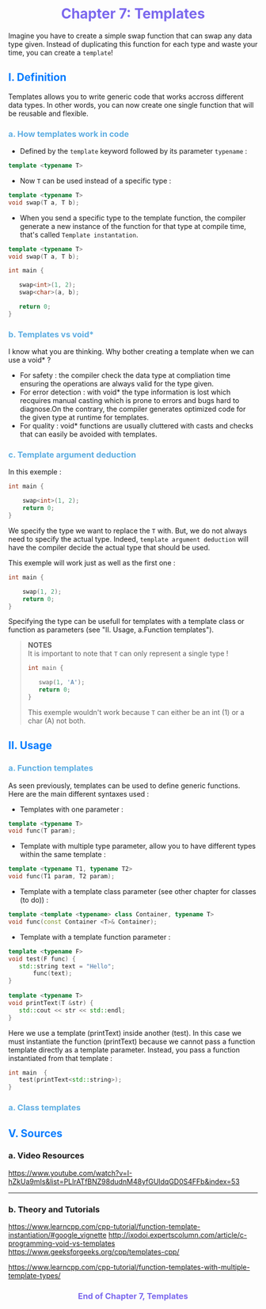 <h1 align="center" style="color:#7B68EE; font-weight:bold;">Chapter 7: Templates</h1>

Imagine you have to create a simple swap function that can swap any data type given. Instead of duplicating this function for each type and waste your time, you can create a `template`!

## <span style="color:#007BFF; font-weight:bold;">I. Definition</span>

Templates allows you to write generic code that works accross different data types. 
In other words, you can now create one single function that will be reusable and flexible.


### <span style="color:#5DADE2;">a. How templates work in code</span>

- Defined by the `template` keyword followed by its parameter `typename` :

```c++
template <typename T>
```

 - Now `T` can be used instead of a specific type :

 ```c++
template <typename T>
void swap(T a, T b);
```

- When you send a specific type to the template function, the compiler generate a new instance of the function for that type at compile time, that's called `Template instantation`.

 ```c++
template <typename T>
void swap(T a, T b);

int main {

    swap<int>(1, 2);
    swap<char>(a, b);

    return 0;
}
```

### <span style="color:#5DADE2;">b. Templates vs void*</span>

I know what you are thinking. Why bother creating a template when we can use a void* ?

- For safety : the compiler check the data type at compliation time ensuring the operations are always valid for the type given.
- For error detection : with void* the type information is lost which recquires manual casting which is prone to errors and bugs hard to diagnose.On the contrary, the compiler generates optimized code for the given type at runtime for templates.
- For quality : void* functions are usually cluttered with casts and checks that can easily be avoided with templates.

### <span style="color:#5DADE2;">c. Template argument deduction</span>

In this exemple :
```c++
int main {

    swap<int>(1, 2);
    return 0;
}
```
We specify the type we want to replace the `T` with. But, we do not always need to specify the actual type. Indeed, `template argument deduction` will have the compiler decide the actual type that should be used. 

This exemple will work just as well as the first one :
```c++
int main {

    swap(1, 2);
    return 0;
}
```

Specifying the type can be usefull for templates with a template class or function as parameters (see "II. Usage, a.Function templates").

> <span style= font-weight:bold;>NOTES</span>  
> It is important to note that `T` can only represent a single type ! 
> ```c++
> int main {
>
>    swap(1, 'A');
>    return 0;
>}
> ```
> This exemple wouldn't work because `T` can either be an int (1) or a char (A) not both.

## <span style="color:#007BFF; font-weight:bold;">II. Usage</span>

### <span style="color:#5DADE2;">a. Function templates</span>

As seen previously, templates can be used to define generic functions. 
Here are the main different syntaxes used :

- Templates with one parameter :
 ```c++
template <typename T>
void func(T param);
```

- Template with multiple type parameter, allow you to have different types within the same template :
 ```c++
template <typename T1, typename T2>
void func(T1 param, T2 param);
```

- Template with a template class parameter (see other chapter for classes (to do)) :
 ```c++
template <template <typename> class Container, typename T>
void func(const Container <T>& Container);
```

- Template with a template function parameter  :
 ```c++
template <typename F>
void test(F func) {
    std::string text = "Hello";
        func(text);
}
        
template <typename T>
void printText(T &str) {
    std::cout << str << std::endl;
}
```
Here we use a template (printText) inside another (test). In this case we must instantiate the function (printText) because we cannot pass a function template directly as a template parameter. Instead, you pass a function instantiated from that template :
 ```c++
int main  {
    test(printText<std::string>);
}
```

### <span style="color:#5DADE2;">a. Class templates</span>





## <span style="color:#007BFF; font-weight:bold;">V. Sources</span>

### a. Video Resources

https://www.youtube.com/watch?v=I-hZkUa9mIs&list=PLlrATfBNZ98dudnM48yfGUldqGD0S4FFb&index=53

---

### b. Theory and Tutorials

https://www.learncpp.com/cpp-tutorial/function-template-instantiation/#google_vignette
http://ixodoi.expertscolumn.com/article/c-programming-void-vs-templates
https://www.geeksforgeeks.org/cpp/templates-cpp/

https://www.learncpp.com/cpp-tutorial/function-templates-with-multiple-template-types/



<h3 align="center" style="color:#7B68EE;">End of Chapter 7, Templates</h3>